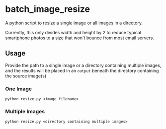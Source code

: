 # batch_image_resize
A python script to resize a single image or all images in a directory.

Currently, this only divides width and height by 2 to reduce typical smartphone photos to a size that won't bounce from most email servers.

## Usage

Provide the path to a single image or a directory containing multiple images, and the results will be placed in an `output` beneath the directory containing the source image(s)

### One Image

`python resize.py <image filename>`

### Multiple Images

`python resize.py <directory containing multiple images>`


